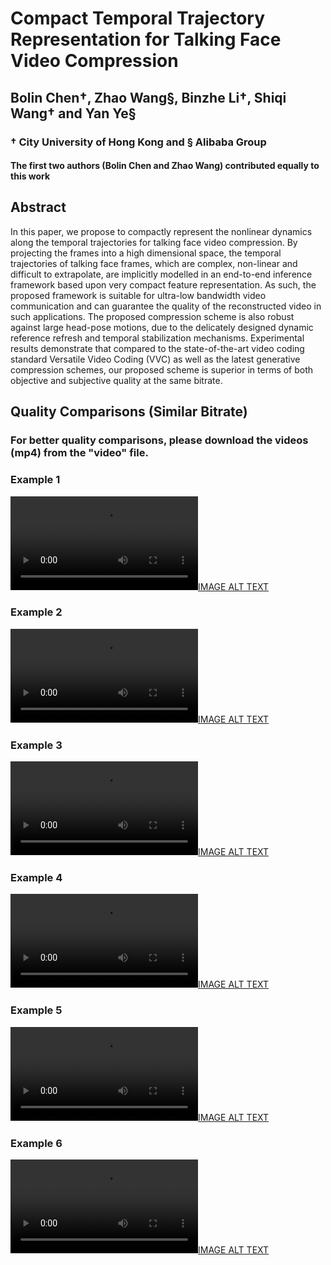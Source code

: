 # Compact Temporal Trajectory Representation for Talking Face Video Compression

## Bolin Chen&dagger;, Zhao Wang&sect;, Binzhe Li&dagger;, Shiqi Wang&dagger; and Yan Ye&sect;

### &dagger; City University of Hong Kong and &sect; Alibaba Group

#### The first two authors (Bolin Chen and Zhao Wang) contributed equally to this work

## Abstract

In this paper, we propose to compactly represent the nonlinear dynamics along the temporal trajectories for talking face video compression. By projecting the frames into a high dimensional space, the temporal trajectories of talking face frames, which are complex, non-linear and difficult to extrapolate, are implicitly modelled in an end-to-end inference framework based upon very compact feature representation. As such, the proposed framework is suitable for ultra-low bandwidth video communication and can guarantee the quality of the reconstructed video in such applications. The proposed compression scheme is also robust against large head-pose motions, due to the delicately designed dynamic reference refresh and temporal stabilization mechanisms. Experimental results demonstrate that compared to the state-of-the-art video coding standard Versatile Video Coding (VVC) as well as the latest generative compression schemes, our proposed scheme is superior in terms of both objective and subjective quality at the same bitrate.

## Quality Comparisons (Similar Bitrate)

### For better quality comparisons, please download the videos (mp4) from the "video" file.

### Example 1

[![IMAGE ALT TEXT](https://user-images.githubusercontent.com/80899378/222747423-26c459a5-83bc-48cf-999b-a7fb0a3321bd.mp4)](https://user-images.githubusercontent.com/80899378/222747423-26c459a5-83bc-48cf-999b-a7fb0a3321bd.mp4)

### Example 2

[![IMAGE ALT TEXT](https://user-images.githubusercontent.com/80899378/222747388-7943435b-628a-4d6c-949c-1a595ccdac15.mp4)](https://user-images.githubusercontent.com/80899378/222747388-7943435b-628a-4d6c-949c-1a595ccdac15.mp4)


### Example 3

[![IMAGE ALT TEXT](https://user-images.githubusercontent.com/80899378/222747398-f9bdea16-1b14-44a4-9ff5-e2b911216f0b.mp4)](https://user-images.githubusercontent.com/80899378/222747398-f9bdea16-1b14-44a4-9ff5-e2b911216f0b.mp4)

### Example 4

[![IMAGE ALT TEXT](https://user-images.githubusercontent.com/80899378/222747405-550462a3-6348-47d5-a031-f3e484f4ac6d.mp4)](https://user-images.githubusercontent.com/80899378/222747405-550462a3-6348-47d5-a031-f3e484f4ac6d.mp4)

### Example 5

[![IMAGE ALT TEXT](https://user-images.githubusercontent.com/80899378/226194521-a987e8c7-c03f-4780-b81b-d1696822bdbc.mp4)](https://user-images.githubusercontent.com/80899378/226194521-a987e8c7-c03f-4780-b81b-d1696822bdbc.mp4)

### Example 6

[![IMAGE ALT TEXT](https://user-images.githubusercontent.com/80899378/226194523-d791d16c-a8a0-474c-8dcc-cb7ea56e0175.mp4)](https://user-images.githubusercontent.com/80899378/226194523-d791d16c-a8a0-474c-8dcc-cb7ea56e0175.mp4)





